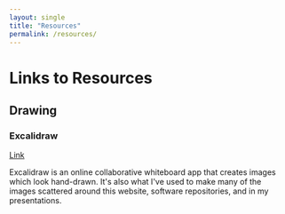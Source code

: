 ```yaml
---
layout: single
title: "Resources"
permalink: /resources/
---
```


# Links to Resources

## Drawing

### Excalidraw

[Link](https://excalidraw.com/)

Excalidraw is an online collaborative whiteboard app that creates images which
look hand-drawn. It's also what I've used to make many of the images
scattered around this website, software repositories, and in my presentations.